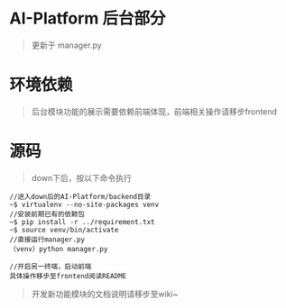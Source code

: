 # AI-Platform 后台部分
> 更新于 manager.py

# 环境依赖
> 后台模块功能的展示需要依赖前端体现，前端相关操作请移步frontend

# 源码
>down下后，按以下命令执行

```
//进入down后的AI-Platform/backend目录
~$ virtualenv --no-site-packages venv
//安装前期已有的依赖包
~$ pip install -r ../requirement.txt
~$ source venv/bin/activate
//直接运行manager.py
（venv）python manager.py

//开启另一终端，启动前端
具体操作移步至frontend阅读README
```

>开发新功能模块的文档说明请移步至wiki~
